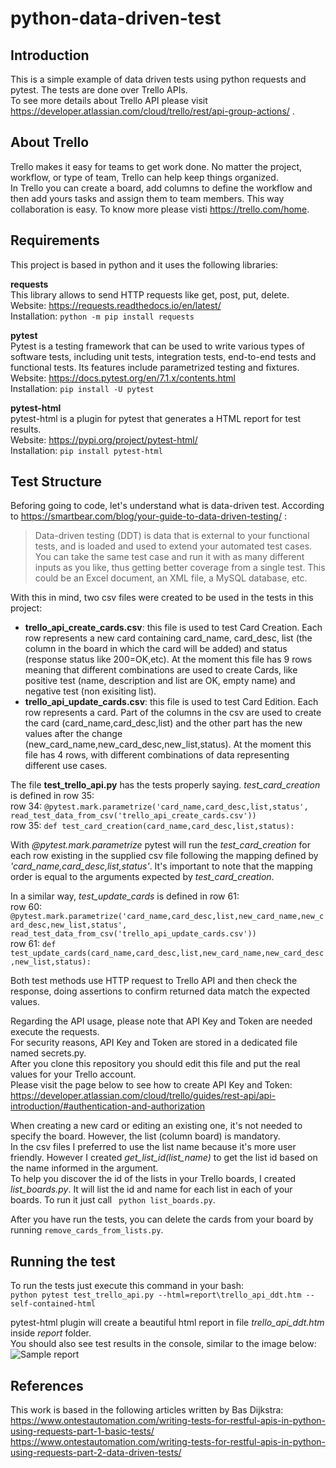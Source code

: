 # python-data-driven-test

## Introduction
This is a simple example of data driven tests using python requests and pytest. The tests are done over Trello APIs.  
To see more details about Trello API please visit https://developer.atlassian.com/cloud/trello/rest/api-group-actions/ .  

## About Trello
Trello makes it easy for teams to get work done. No matter the project, workflow, or type of team, Trello can help keep things organized.  
In Trello you can create a board, add columns to define the workflow and then add yours tasks and assign them to team members. This way collaboration is easy. To know more please visti https://trello.com/home.  

## Requirements
This project is based in python and it uses the following libraries:  

**requests**  
This library allows to send HTTP requests like get, post, put, delete.  
Website: https://requests.readthedocs.io/en/latest/  
Installation: ```python -m pip install requests```  

**pytest**  
Pytest is a testing framework that can be used to write various types of software tests, including unit tests, integration tests, end-to-end tests and functional tests. Its features include parametrized testing and fixtures.  
Website: https://docs.pytest.org/en/7.1.x/contents.html  
Installation: ```pip install -U pytest```  

**pytest-html**  
pytest-html is a plugin for pytest that generates a HTML report for test results.  
Website: https://pypi.org/project/pytest-html/  
Installation: ```pip install pytest-html```  

## Test Structure
Beforing going to code, let's understand what is data-driven test. According to https://smartbear.com/blog/your-guide-to-data-driven-testing/ :
> Data-driven testing (DDT) is data that is external to your functional tests, and is loaded and used to extend your automated test cases. You can take the same test case and run it with as many different inputs as you like, thus getting better coverage from a single test. This could be an Excel document, an XML file, a MySQL database, etc.  

With this in mind, two csv files were created to be used in the tests in this project:
- **trello_api_create_cards.csv**: this file is used to test Card Creation. Each row represents a new card containing card_name, card_desc, list (the column in the board in which the card will be added) and status (response status like 200=OK,etc). At the moment this file has 9 rows meaning that different combinations are used to create Cards, like positive test (name, description and list are OK, empty name) and negative test (non exisiting list).
- **trello_api_update_cards.csv**: this file is used to test Card Edition. Each row represents a card. Part of the columns in the csv are used to create the card (card_name,card_desc,list) and the other part has the new values after the change (new_card_name,new_card_desc,new_list,status). At the moment this file has 4 rows, with different combinations of data representing different use cases.

The file **test_trello_api.py** has the tests properly saying. 
*test_card_creation* is defined in row 35:  
row 34: ```@pytest.mark.parametrize('card_name,card_desc,list,status', read_test_data_from_csv('trello_api_create_cards.csv'))```  
row 35: ```def test_card_creation(card_name,card_desc,list,status):```  

With *@pytest.mark.parametrize* pytest will run the *test_card_creation* for each row existing in the supplied csv file following the mapping defined by *'card_name,card_desc,list,status'*. It's important to note that the mapping order is equal to the arguments expected by *test_card_creation*.  

In a similar way, *test_update_cards* is defined in row 61:  
row 60: ```@pytest.mark.parametrize('card_name,card_desc,list,new_card_name,new_card_desc,new_list,status', read_test_data_from_csv('trello_api_update_cards.csv'))```  
row 61: ```def test_update_cards(card_name,card_desc,list,new_card_name,new_card_desc,new_list,status):```  

Both test methods use HTTP request to Trello API and then check the response, doing assertions to confirm returned data match the expected values.

Regarding the API usage, please note that API Key and Token are needed execute the requests.  
For security reasons, API Key and Token are stored in a dedicated file named secrets.py.  
After you clone this repository you should edit this file and put the real values for your Trello account.  
Please visit the page below to see how to create API Key and Token:  
https://developer.atlassian.com/cloud/trello/guides/rest-api/api-introduction/#authentication-and-authorization  

When creating a new card or editing an existing one, it's not needed to specify the board. However, the list (column board) is mandatory.  
In the csv files I preferred to use the list name because it's more user friendly. However I created *get_list_id(list_name)* to get the list id based on the name informed in the argument.  
To help you discover the id of the lists in your Trello boards, I created *list_boards.py*. It will list the id and name for each list in each of your boards. To run it just call ``` python list_boards.py```.  

After you have run the tests, you can delete the cards from your board by running ```remove_cards_from_lists.py```.  

## Running the test
To run the tests just execute this command in your bash:  
```python pytest test_trello_api.py --html=report\trello_api_ddt.htm --self-contained-html```

pytest-html plugin will create a beautiful html report in file *trello_api_ddt.htm* inside *report* folder.  
You should also see test results in the console, similar to the image below:  
![Sample report](report.png)  


## References
This work is based in the following articles written by Bas Dijkstra:  
https://www.ontestautomation.com/writing-tests-for-restful-apis-in-python-using-requests-part-1-basic-tests/
https://www.ontestautomation.com/writing-tests-for-restful-apis-in-python-using-requests-part-2-data-driven-tests/